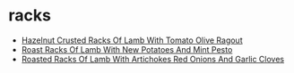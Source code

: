 # racks

 * [Hazelnut Crusted Racks Of Lamb With Tomato Olive Ragout](../index/h/hazelnut-crusted-racks-of-lamb-with-tomato-olive-ragout-5842.json)
 * [Roast Racks Of Lamb With New Potatoes And Mint Pesto](../index/r/roast-racks-of-lamb-with-new-potatoes-and-mint-pesto-109391.json)
 * [Roasted Racks Of Lamb With Artichokes Red Onions And Garlic Cloves](../index/r/roasted-racks-of-lamb-with-artichokes-red-onions-and-garlic-cloves-13627.json)
